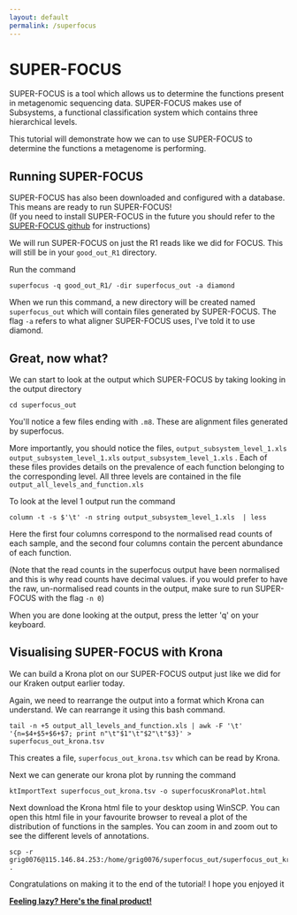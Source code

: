 ```yaml
---
layout: default
permalink: /superfocus
---
```


# SUPER-FOCUS 
SUPER-FOCUS is a tool which allows us to determine the functions present in metagenomic sequencing data. SUPER-FOCUS makes use of Subsystems, a functional classification system which contains three hierarchical levels. 

This tutorial will demonstrate how we can to use SUPER-FOCUS to determine the functions a metagenome is performing. 

## Running SUPER-FOCUS 
SUPER-FOCUS has also been downloaded and configured with a database. This means are ready to run SUPER-FOCUS!\
(If you need to install SUPER-FOCUS in the future you should refer to the [SUPER-FOCUS github](https://github.com/metageni/SUPER-FOCUS) for instructions)

We will run SUPER-FOCUS on just the R1 reads like we did for FOCUS. This will still be in your `good_out_R1` directory. 

Run the command 

```
superfocus -q good_out_R1/ -dir superfocus_out -a diamond
```

When we run this command, a new directory will be created named `superfocus_out` which will contain files generated by SUPER-FOCUS. The flag `-a` refers to what aligner SUPER-FOCUS uses, I've told it to use diamond. 

## Great, now what? 

We can start to look at the output which SUPER-FOCUS by taking looking in the output directory
```
cd superfocus_out
```
You'll notice a few files ending with `.m8`. These are alignment files generated by superfocus. 

More importantly, you should notice the files, `output_subsystem_level_1.xls` `output_subsystem_level_1.xls` `output_subsystem_level_1.xls` . Each of these files provides details on the prevalence of each function belonging to the corresponding level. All three levels are contained in the file `output_all_levels_and_function.xls`

To look at the level 1 output run the command
```
column -t -s $'\t' -n string output_subsystem_level_1.xls  | less
```

Here the first four columns correspond to the normalised read counts of each sample, and the second four columns contain the percent abundance of each function. 

(Note that the read counts in the superfocus output have been normalised and this is why read counts have decimal values. if you would prefer to have the raw, un-normalised read counts in the output, make sure to run SUPER-FOCUS with the flag `-n 0`) 

When you are done looking at the output, press the letter 'q' on your keyboard. 

## Visualising SUPER-FOCUS with Krona 
     
We can build a Krona plot on our SUPER-FOCUS output just like we did for our Kraken output earlier today.

Again, we need to rearrange the output into a format which Krona can understand. We can rearrange it using this bash command. 

```
tail -n +5 output_all_levels_and_function.xls | awk -F '\t' '{n=$4+$5+$6+$7; print n"\t"$1"\t"$2"\t"$3}' > superfocus_out_krona.tsv
``` 

This creates a file, `superfocus_out_krona.tsv` which can be read by Krona.

Next we can generate our krona plot by running the command
```
ktImportText superfocus_out_krona.tsv -o superfocusKronaPlot.html
```
Next download the Krona html file to your desktop using WinSCP. You can open this html file in your favourite browser to reveal a plot of the distribution of functions in the samples. You can zoom in and zoom out to see the different levels of annotations. 
```
scp -r grig0076@115.146.84.253:/home/grig0076/superfocus_out/superfocus_out_krona.tsv . 
```

Congratulations on making it to the end of the tutorial! I hope you enjoyed it 

__[Feeling lazy? Here's the final product!](/workshop2022/files/superfocusKronaPlot.html)__
